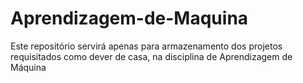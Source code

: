 # Aprendizagem-de-Maquina

Este repositório servirá apenas para armazenamento dos projetos requisitados como dever de casa, na disciplina de Aprendizagem de Máquina